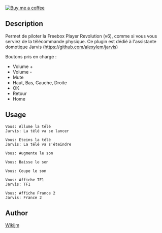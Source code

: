 <!---
IMPORTANT
=========
This README.md is displayed in the WebStore as well as within Jarvis app
Please do not change the structure of this file
Fill-in Description, Usage & Author sections
Make sure to rename the [en] folder into the language code your plugin is written in (ex: fr, es, de, it...)
For multi-language plugin:
- clone the language directory and translate commands/functions.sh
- optionally write the Description / Usage sections in several languages
-->
[![Buy me a coffee](https://www.buymeacoffee.com/assets/img/custom_images/black_img.png)](https://www.buymeacoff.ee/WikiJM)

## Description
Permet de piloter la Freebox Player Revolution (v6), comme si vous vous serviez de la télécommande physique.
Ce plugin est dédié à l'assistante domotique Jarvis (https://github.com/alexylem/jarvis)

Boutons pris en charge :

* Volume +
* Volume -
* Mute
* Haut, Bas, Gauche, Droite
* OK
* Retour
* Home

## Usage
```
Vous: Allume la télé
Jarvis: La télé va se lancer

Vous: Eteins la télé
Jarvis: La télé va s'éteindre

Vous: Augmente le son

Vous: Baisse le son

Vous: Coupe le son

Vous: Affiche TF1
Jarvis: TF1

Vous: Affiche France 2
Jarvis: France 2
```

## Author
[Wikijm](https://github.com/wikijm)
